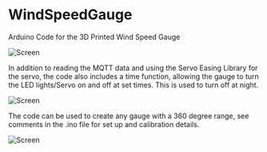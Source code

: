 # WindSpeedGauge
Arduino Code for the 3D Printed Wind Speed Gauge

 
![Screen](https://github.com/ucl-casa-ce/WindDirGauge/blob/main/techdraw2.png)

 
 In addition to reading the MQTT data and using the Servo Easing Library for the servo, the code also includes a time function, allowing the gauge to turn the LED lights/Servo on and off at set times. This is used to turn off at night.
 
![Screen](https://github.com/ucl-casa-ce/WindSpeedGauge/blob/main/fusionstart.png)

 The code can be used to create any gauge with a 360 degree range, see comments in the .ino file for set up and calibration details.
 
 ![Screen](https://github.com/ucl-casa-ce/WindSpeedGauge/blob/main/gaugeparts.png)
 
